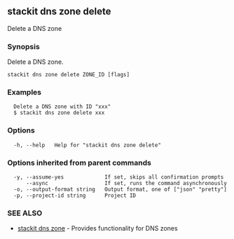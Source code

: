## stackit dns zone delete

Delete a DNS zone

### Synopsis

Delete a DNS zone.

```
stackit dns zone delete ZONE_ID [flags]
```

### Examples

```
  Delete a DNS zone with ID "xxx"
  $ stackit dns zone delete xxx
```

### Options

```
  -h, --help   Help for "stackit dns zone delete"
```

### Options inherited from parent commands

```
  -y, --assume-yes             If set, skips all confirmation prompts
      --async                  If set, runs the command asynchronously
  -o, --output-format string   Output format, one of ["json" "pretty"]
  -p, --project-id string      Project ID
```

### SEE ALSO

* [stackit dns zone](./stackit_dns_zone.md)	 - Provides functionality for DNS zones

